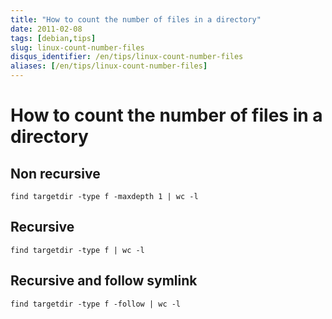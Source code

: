 ```yaml
---
title: "How to count the number of files in a directory"
date: 2011-02-08
tags: [debian,tips]
slug: linux-count-number-files
disqus_identifier: /en/tips/linux-count-number-files
aliases: [/en/tips/linux-count-number-files]
---
```

# How to count the number of files in a directory

## Non recursive

```
find targetdir -type f -maxdepth 1 | wc -l 
```

## Recursive

```
find targetdir -type f | wc -l 
```

## Recursive and follow symlink

```
find targetdir -type f -follow | wc -l 
```






